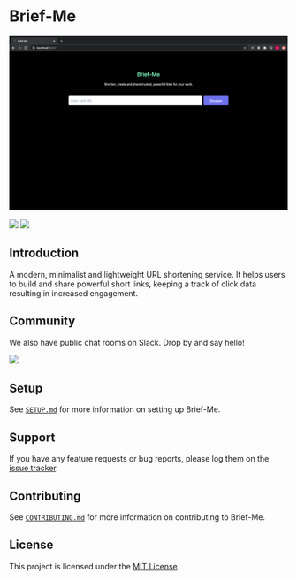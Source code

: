 
# Brief-Me
![Preview Image](./assets/preview.png)

![](https://img.shields.io/badge/first--timers-friendly-green?style=flat) ![](https://img.shields.io/badge/License-MIT-orange)

## Introduction 

A modern, minimalist and lightweight URL shortening service. It helps users to build and share powerful short links, keeping a track of click data resulting in increased engagement.

## Community 

We also have public chat rooms on Slack. Drop by and say hello!

[![](https://img.shields.io/badge/chat-on_slack-purple.svg?style=for-the-badge&logo=slack)](https://join.slack.com/t/newworkspace-ggl7356/shared_invite/zt-jpkdeslv-UTrYym62Dhm77dImZ_nsqw)


## Setup

See [`SETUP.md`](SETUP.md) for more information on setting up Brief-Me.

## Support  

If you have any feature requests or bug reports, please log them on the [issue tracker](https://github.com/arjungarg07/Brief-Me/issues/new/).

## Contributing

See [`CONTRIBUTING.md`](CONTRIBUTING.md) for more information on contributing to Brief-Me.

## License

This project is licensed under the [MIT License](LICENSE).
